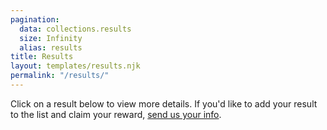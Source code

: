 ```yaml
---
pagination:
  data: collections.results
  size: Infinity
  alias: results
title: Results
layout: templates/results.njk
permalink: "/results/"
---
```


Click on a result below to view more details. If you'd like to add your result to the list and claim your reward, [send us your info](/contact/).

